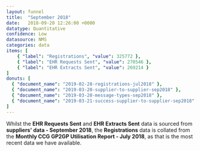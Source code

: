 ```yaml
---
layout: funnel
title:  "September 2018"
date:   2018-09-20 12:26:00 +0000
datatype: Quantitative
confidence: Low
datasource: NMS
categories: data
items: [
    { "label": "Registrations", "value": 325772 },
    { "label": "EHR Requests Sent", "value": 270546 },
    { "label": "EHR Extracts Sent", "value": 269214 }
]
donuts: [
  { "document_name": "2019-02-28-registrations-jul2018" },
  { "document_name": "2019-03-20-supplier-to-supplier-sep2018" },
  { "document_name": "2019-03-20-message-types-sep2018" },
  { "document_name": "2019-03-21-success-supplier-to-supplier-sep2018" }
] 
---
```

Whilst the **EHR Requests Sent** and **EHR Extracts Sent** data is sourced from **suppliers' data - September 2018**, the **Registrations** data is collated from the **Monthly CCG GP2GP Utilisation Report - July 2018**, as that is the most recent data we have available.
